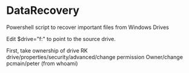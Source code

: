 # DataRecovery
Powershell script to recover important files from  Windows Drives

Edit  $drive="f:\" to point to the source drive.

First, take ownership of drive
RK drive/properties/security/advanced/change permission
Owner/change pcmain/peter  (from whoami)

